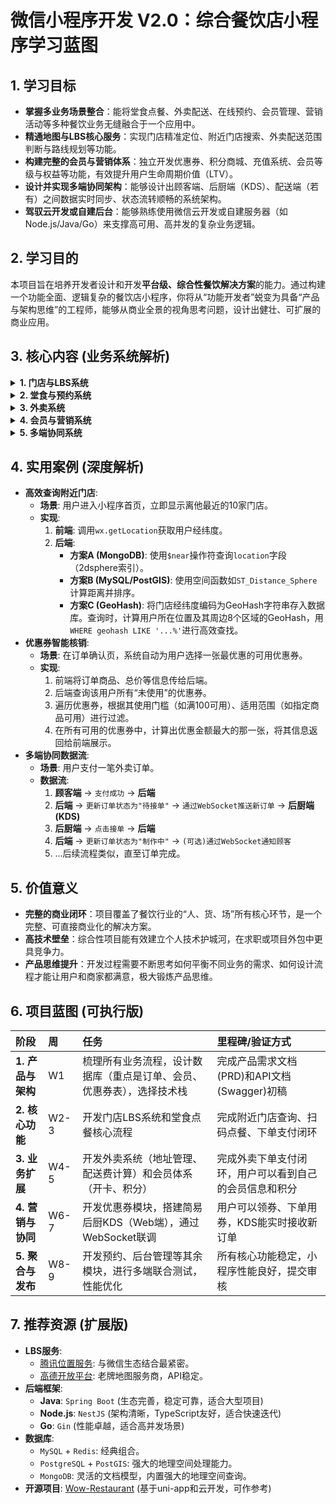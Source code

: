  
# 微信小程序开发 V2.0：综合餐饮店小程序学习蓝图

## 1. 学习目标

- **掌握多业务场景整合**：能将堂食点餐、外卖配送、在线预约、会员管理、营销活动等多种餐饮业务无缝融合于一个应用中。
- **精通地图与LBS核心服务**：实现门店精准定位、附近门店搜索、外卖配送范围判断与路线规划等功能。
- **构建完整的会员与营销体系**：独立开发优惠券、积分商城、充值系统、会员等级与权益等功能，有效提升用户生命周期价值（LTV）。
- **设计并实现多端协同架构**：能够设计出顾客端、后厨端（KDS）、配送端（若有）之间数据实时同步、状态流转顺畅的系统架构。
- **驾驭云开发或自建后台**：能够熟练使用微信云开发或自建服务器（如Node.js/Java/Go）来支撑高可用、高并发的复杂业务逻辑。

## 2. 学习目的

本项目旨在培养开发者设计和开发**平台级、综合性餐饮解决方案**的能力。通过构建一个功能全面、逻辑复杂的餐饮店小程序，你将从“功能开发者”蜕变为具备“产品与架构思维”的工程师，能够从商业全景的视角思考问题，设计出健壮、可扩展的商业应用。

## 3. 核心内容 (业务系统解析)

<details>
<summary><b>1. 门店与LBS系统</b></summary>

- **功能**: 多门店列表与地图展示、门店详情、一键导航、外卖配送范围判断。
- **核心API**: `wx.getLocation`, `wx.openLocation`, `map`组件。
- **技术要点**: 后端需使用**地理空间索引**（如GeoHash或数据库自带的如MongoDB 2dsphere）来高效查询附近门店。
</details>

<details>
<summary><b>2. 堂食与预约系统</b></summary>

- **功能**: 扫码点餐、在线预订座位（选择日期、时间、人数）。
- **技术要点**: 后端需有精细的桌台和预约时段管理，状态包括“空闲”、“已预订”、“使用中”等。
</details>

<details>
<summary><b>3. 外卖系统</b></summary>

- **功能**: 独立的外卖菜单、配送地址管理、智能计算配送费、预计送达时间。
- **技术要点**: 配送费可根据腾讯或高德地图路线规划API返回的距离动态计算。订单状态需增加“待接单”、“配送中”等。
</details>

<details>
<summary><b>4. 会员与营销系统</b></summary>

- **功能**: 会员卡（可配置开卡礼）、在线充值（可配置赠送金额）、积分商城（兑换商品或优惠券）、优惠券中心（领券、下单自动使用）。
- **技术要点**: 营销系统是提升复购率的关键。需要设计灵活的优惠券模板（满减券、折扣券、商品券）和活动规则。
</details>

<details>
<summary><b>5. 多端协同系统</b></summary>

- **顾客端小程序**: 用户进行所有操作的入口。
- **后厨端 (KDS)**: 通常是Web或桌面应用，通过WebSocket实时接收新订单，并可更新订单状态（如“出餐”）。
- **配送端App/小程序**: 配送员接收外卖订单，更新取货/送达状态。
- **核心**: 所有端都通过**统一的后端**和**WebSocket服务**进行状态同步。
</details>

## 4. 实用案例 (深度解析)

- **高效查询附近门店**:
  - **场景**: 用户进入小程序首页，立即显示离他最近的10家门店。
  - **实现**:
    1.  **前端**: 调用`wx.getLocation`获取用户经纬度。
    2.  **后端**:
        - **方案A (MongoDB)**: 使用`$near`操作符查询`location`字段（2dsphere索引）。
        - **方案B (MySQL/PostGIS)**: 使用空间函数如`ST_Distance_Sphere`计算距离并排序。
        - **方案C (GeoHash)**: 将门店经纬度编码为GeoHash字符串存入数据库。查询时，计算用户所在位置及其周边8个区域的GeoHash，用`WHERE geohash LIKE '...%'`进行高效查找。
- **优惠券智能核销**:
  - **场景**: 在订单确认页，系统自动为用户选择一张最优惠的可用优惠券。
  - **实现**:
    1.  前端将订单商品、总价等信息传给后端。
    2.  后端查询该用户所有“未使用”的优惠券。
    3.  遍历优惠券，根据其使用门槛（如满100可用）、适用范围（如指定商品可用）进行过滤。
    4.  在所有可用的优惠券中，计算出优惠金额最大的那一张，将其信息返回给前端展示。
- **多端协同数据流**:
  - **场景**: 用户支付一笔外卖订单。
  - **数据流**:
    1.  **顾客端** -> `支付成功` -> **后端**
    2.  **后端** -> `更新订单状态为"待接单"` -> `通过WebSocket推送新订单` -> **后厨端(KDS)**
    3.  **后厨端** -> `点击接单` -> **后端**
    4.  **后端** -> `更新订单状态为"制作中"` -> `(可选)通过WebSocket通知顾客`
    5.  ...后续流程类似，直至订单完成。

## 5. 价值意义

- **完整的商业闭环**：项目覆盖了餐饮行业的“人、货、场”所有核心环节，是一个完整、可直接商业化的解决方案。
- **高技术壁垒**：综合性项目能有效建立个人技术护城河，在求职或项目外包中更具竞争力。
- **产品思维提升**：开发过程需要不断思考如何平衡不同业务的需求、如何设计流程才能让用户和商家都满意，极大锻炼产品思维。

## 6. 项目蓝图 (可执行版)

| 阶段 | 周 | 任务 | 里程碑/验证方式 |
| :--- | :-- | :--- | :--- |
| **1. 产品与架构** | W1 | 梳理所有业务流程，设计数据库（重点是订单、会员、优惠券表），选择技术栈 | 完成产品需求文档(PRD)和API文档(Swagger)初稿 |
| **2. 核心功能** | W2-3| 开发门店LBS系统和堂食点餐核心流程 | 完成附近门店查询、扫码点餐、下单支付闭环 |
| **3. 业务扩展** | W4-5| 开发外卖系统（地址管理、配送费计算）和会员体系（开卡、积分）| 完成外卖下单支付闭环，用户可以看到自己的会员信息和积分 |
| **4. 营销与协同** | W6-7| 开发优惠券模块，搭建简易后厨KDS（Web端），通过WebSocket联调| 用户可以领券、下单用券，KDS能实时接收新订单 |
| **5. 聚合与发布**| W8-9| 开发预约、后台管理等其余模块，进行多端联合测试，性能优化 | 所有核心功能稳定，小程序性能良好，提交审核 |

## 7. 推荐资源 (扩展版)

- **LBS服务**:
  - [腾讯位置服务](https://lbs.qq.com/): 与微信生态结合最紧密。
  - [高德开放平台](https://lbs.amap.com/): 老牌地图服务商，API稳定。
- **后端框架**:
  - **Java**: `Spring Boot` (生态完善，稳定可靠，适合大型项目)
  - **Node.js**: `NestJS` (架构清晰，TypeScript友好，适合快速迭代)
  - **Go**: `Gin` (性能卓越，适合高并发场景)
- **数据库**:
  - `MySQL` + `Redis`: 经典组合。
  - `PostgreSQL` + `PostGIS`: 强大的地理空间处理能力。
  - `MongoDB`: 灵活的文档模型，内置强大的地理空间查询。
- **开源项目**: [Wow-Restaurant](https://github.com/woniu123/Wow-Restaurant) (基于uni-app和云开发，可作参考)
